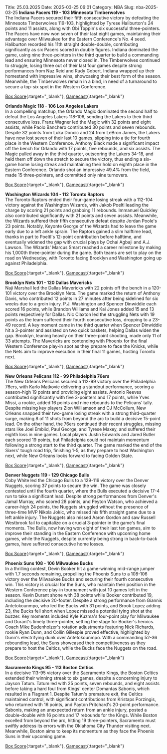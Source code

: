 Title: 25.03.2025
Date: 2025-03-25 06:01
Category: NBA 
Slug: nba-2025-03-25 
**Indiana Pacers 119 - 103 Minnesota Timberwolves**  
The Indiana Pacers secured their fifth consecutive victory by defeating the Minnesota Timberwolves 119-103, highlighted by Tyrese Haliburton's 24 points and 11 assists, along with Obi Toppin's six successful three-pointers. The Pacers have now won seven of their last eight games, maintaining their advantage over Milwaukee for the Eastern Conference's No. 4 seed. Haliburton recorded his 11th straight double-double, contributing significantly as six Pacers scored in double figures. Indiana dominated the game, using nine three-pointers in the third quarter to build a commanding lead and ensuring Minnesota never closed in. The Timberwolves continued to struggle, losing three out of their last four games despite strong performances from Naz Reid and Rudy Gobert. Indiana wrapped up their homestand with impressive wins, showcasing their best form of the season. Meanwhile, the Timberwolves remain in a bind, in need of a turnaround to secure a top-six spot in the Western Conference. 

[Box Score](/game/min-vs-ind-0022401037/box-score){:target="_blank"}, [Gamecast](/game/min-vs-ind-0022401037){:target="_blank"}<br>

**Orlando Magic 118 - 106 Los Angeles Lakers**  
In a compelling matchup, the Orlando Magic dominated the second half to defeat the Los Angeles Lakers 118-106, sending the Lakers to their third consecutive loss. Franz Wagner led the Magic with 32 points and eight assists, while Paolo Banchero contributed 30 points and seven rebounds. Despite 32 points from Luka Doncic and 24 from LeBron James, the Lakers have now lost seven of their last 10 games, slipping into a tie for fourth place in the Western Conference. Anthony Black made a significant impact off the bench for Orlando with 17 points, five rebounds, and six assists. The Magic pulled away in the third quarter, outscoring the Lakers 34-18, and held them off down the stretch to secure the victory, thus ending a six-game home losing streak and maintaining their hold on eighth place in the Eastern Conference. Orlando shot an impressive 49.4% from the field, made 15 three-pointers, and committed only nine turnovers. 

[Box Score](/game/lal-vs-orl-0022401038/box-score){:target="_blank"}, [Gamecast](/game/lal-vs-orl-0022401038){:target="_blank"}<br>

**Washington Wizards 104 - 112 Toronto Raptors**  
The Toronto Raptors ended their four-game losing streak with a 112-104 victory against the Washington Wizards, with Jakob Poeltl leading the charge by scoring 21 points and grabbing 11 rebounds. Immanuel Quickley also contributed significantly with 21 points and seven assists. Meanwhile, the Wizards suffered their fifth consecutive defeat despite Jordan Poole's 23 points. Notably, Keyonte George of the Wizards had to leave the game early due to a left ankle sprain. The Raptors gained a slim halftime lead, thanks in part to Poeltl's 12-point contribution before halftime, and eventually widened the gap with crucial plays by Ochai Agbaji and A.J. Lawson. The Wizards' Marcus Smart reached a career milestone by making his 1,000th three-pointer during the game. Both teams are set to play on the road on Wednesday, with Toronto facing Brooklyn and Washington going up against Philadelphia. 

[Box Score](/game/tor-vs-was-0022401039/box-score){:target="_blank"}, [Gamecast](/game/tor-vs-was-0022401039){:target="_blank"}<br>

**Brooklyn Nets 101 - 120 Dallas Mavericks**  
Naji Marshall led the Dallas Mavericks with 22 points off the bench in a 120-101 victory over the Brooklyn Nets. The game marked the return of Anthony Davis, who contributed 12 points in 27 minutes after being sidelined for six weeks due to a groin injury. P.J. Washington and Spencer Dinwiddie each scored 16 points, while Brandon Williams and Kai Jones added 15 and 13 points respectively for Dallas. Nic Claxton led the struggling Nets with 19 points as the team suffered their fourth consecutive loss, dropping to a 23-49 record. A key moment came in the third quarter when Spencer Dinwiddie hit a 3-pointer and assisted on two quick baskets, helping Dallas widen the gap. Brooklyn, leaning heavily on their three-point shooting, made only 11 of 33 attempts. The Mavericks are contending with Phoenix for the final Western Conference play-in spot as they prepare to face the Knicks, while the Nets aim to improve execution in their final 11 games, hosting Toronto next. 

[Box Score](/game/dal-vs-bkn-0022401040/box-score){:target="_blank"}, [Gamecast](/game/dal-vs-bkn-0022401040){:target="_blank"}<br>

**New Orleans Pelicans 112 - 99 Philadelphia 76ers**  
The New Orleans Pelicans secured a 112-99 victory over the Philadelphia 76ers, with Karlo Matkovic delivering a standout performance, scoring a season-high 19 points and providing eight assists. Antonio Reeves contributed significantly with five 3-pointers and 17 points, while Yves Missi, a rookie, added 16 points and nine rebounds to the Pelicans’ tally. Despite missing key players Zion Williamson and CJ McCollum, New Orleans snapped their two-game losing streak with a strong third-quarter surge, making 8 of 11 shots from beyond the arc to build a decisive 15-point lead. On the other hand, the 76ers continued their recent struggles, missing stars like Joel Embiid, Paul George, and Tyrese Maxey, and suffered their eighth loss in nine games. Local players Justin Edwards and Jared Butler each scored 19 points, but Philadelphia could not maintain momentum following a strong start to the third quarter. The game marked the end of the Sixers' tough road trip, finishing 1-5, as they prepare to host Washington next, while New Orleans looks forward to facing Golden State. 

[Box Score](/game/phi-vs-nop-0022401041/box-score){:target="_blank"}, [Gamecast](/game/phi-vs-nop-0022401041){:target="_blank"}<br>

**Denver Nuggets 119 - 129 Chicago Bulls**  
Coby White led the Chicago Bulls to a 129-119 victory over the Denver Nuggets, scoring 37 points to secure the win. The game was closely contested until the fourth quarter, where the Bulls executed a decisive 17-4 run to take a significant lead. Despite strong performances from Denver's Jamal Murray, who scored 28 points, and Peyton Watson, who achieved a career-high 24 points, the Nuggets struggled without the presence of three-time MVP Nikola Jokic, who missed his fifth straight game due to a left ankle injury. The Nuggets also missed Aaron Gordon and saw Russell Westbrook fail to capitalize on a crucial 3-pointer in the game's final moments. The Bulls, now having won eight of their last ten games, aim to improve their standing in the Eastern Conference with upcoming home games, while the Nuggets, despite currently being strong in back-to-back games, have suffered consecutive home losses. 

[Box Score](/game/chi-vs-den-0022401042/box-score){:target="_blank"}, [Gamecast](/game/chi-vs-den-0022401042){:target="_blank"}<br>

**Phoenix Suns 108 - 106 Milwaukee Bucks**  
In a thrilling contest, Devin Booker hit a game-winning mid-range jumper with 1.7 seconds remaining, propelling the Phoenix Suns to a 108-106 victory over the Milwaukee Bucks and securing their fourth consecutive win. This victory is crucial for the Suns, who maintain their position in the Western Conference play-in tournament with just 10 games left in the season. Kevin Durant shone with 38 points while Booker contributed 19, including the decisive 20-footer. Despite a strong performance from Giannis Antetokounmpo, who led the Bucks with 31 points, and Brook Lopez adding 23, the Bucks fell short when Lopez missed a potential tying shot at the buzzer. Key moments included Kyle Kuzma's four-point play for Milwaukee and Durant's timely three-pointer, setting the stage for Booker's heroics. Coach Mike Budenholzer's rotation adjustments featuring Nick Richards, rookie Ryan Dunn, and Collin Gillespie proved effective, highlighted by Dunn's electrifying dunk over Antetokounmpo. With a commanding 52-36 rebounding lead, the Suns showcased their competitiveness as they prepare to host the Celtics, while the Bucks face the Nuggets on the road. 

[Box Score](/game/mil-vs-phx-0022401043/box-score){:target="_blank"}, [Gamecast](/game/mil-vs-phx-0022401043){:target="_blank"}<br>

**Sacramento Kings 95 - 113 Boston Celtics**  
In a decisive 113-95 victory over the Sacramento Kings, the Boston Celtics extended their winning streak to six games, despite a concerning injury to Jayson Tatum. Tatum led with 25 points, seven rebounds, and eight assists before taking a hard foul from Kings' center Domantas Sabonis, which resulted in a Flagrant 1. Despite Tatum's premature exit, the Celtics maintained control, with significant contributions from Kristaps Porzingis, who returned with 16 points, and Payton Pritchard's 20-point performance. Sabonis, making an unexpected return from an ankle injury, posted a double-double with 16 points and 17 rebounds for the Kings. While Boston excelled from beyond the arc, hitting 19 three-pointers, Sacramento must swiftly address its errors with the Oklahoma City Thunder visiting next. Meanwhile, Boston aims to keep its momentum as they face the Phoenix Suns in their upcoming game. 

[Box Score](/game/bos-vs-sac-0022401044/box-score){:target="_blank"}, [Gamecast](/game/bos-vs-sac-0022401044){:target="_blank"}<br>

